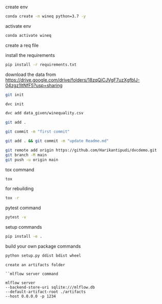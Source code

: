 create env
```bash
conda create -n wineq python=3.7 -y
```

activate env
```bash
conda activate wineq
```
create a req file

install the requirements
```bash
pip install -r requirements.txt
```
download the data from
https://drive.google.com/drive/folders/18zqQiCJVgF7uzXgfbIJ-04zgz1ItNfF5?usp=sharing

```bash
git init
```
```bash
dvc init
```
```bash
dvc add data_given/winequality.csv
```
```bash
git add .
```
```bash
git commit -m "first commit"
```
```bash
git add . && git commit -m "update Readme.md"
```
```bash
git remote add origin https://github.com/Harikantipudi/dvcdemo.git
git branch -M main
git push -u origin main
```

tox command
```bash
tox
```

for rebuilding
```bash
tox -r
```
pytest command
```bash
pytest -v
```

setup commands
```bash
pip install -e .
```
build your own package commands
```bash
python setup.py ddist bdist wheel
```
 
 ```
 create an artifacts folder

``mlflow server command

mlflow server
--backend-store-uri sqlite:///mlflow.db
--default-artifact-root ./artifacts
--host 0.0.0.0 -p 1234